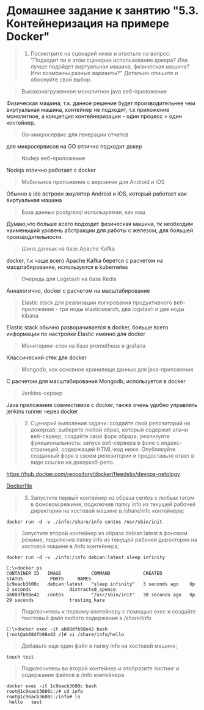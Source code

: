 # Домашнее задание к занятию "5.3. Контейнеризация на примере Docker"

> 1. Посмотрите на сценарий ниже и ответьте на вопрос: "Подходит ли в этом сценарии использование докера? Или лучше подойдет виртуальная машина, физическая машина? Или возможны разные варианты?"
Детально опишите и обоснуйте свой выбор.

> Высоконагруженное монолитное java веб-приложение

Физическая машина, т.к. данное решение будет производительнее чем виртуальная машина, контейнер не подходит, т.к приложение монолитное, а концепция контейнеризации - один процесс = один контейнер.

> Go-микросервис для генерации отчетов

для микросервисов на GO отлично подходит докер

> Nodejs веб-приложение

Nodejs отлично работает с docker

> Мобильное приложение c версиями для Android и iOS

Обычно в ide встроен эмулятор Android и iOS, который работает как виртуальная машина

> База данных postgresql используемая, как кэш

Думаю,что больше всего подходит физическая машина, тк необходим наименьший уровень абстракции для работы с железом, для большей производительности.


> Шина данных на базе Apache Kafka

docker, т.к чаще всего Apache Kafka берется с расчетом на масштабирование, используется в kubernetes

> Очередь для Logstash на базе Redis

Анналогично, docker с расчетом на масштабирование

> Elastic stack для реализации логирования продуктивного веб-приложения - три ноды elasticsearch, два logstash и две ноды kibana

Elastic stack обычно разворачивается в docker, больше всего информации по настройке Elastic именно для docker

> Мониторинг-стек на базе prometheus и grafana

Классический стек для docker

> Mongodb, как основное хранилище данных для java-приложения

С расчетом для масштабирования Mongodb, используется в docker

> Jenkins-сервер

Java приложение совместимое с docker, также очень удобно управлять jenkins runner через docker

> 2. Сценарий выполения задачи:
создайте свой репозиторий на докерхаб;
выберете любой образ, который содержит апачи веб-сервер;
создайте свой форк образа;
реализуйте функциональность: запуск веб-сервера в фоне с индекс-страницей, содержащей HTML-код ниже: 
Опубликуйте созданный форк в своем репозитории и предоставьте ответ в виде ссылки на докерхаб-репо.

https://hub.docker.com/repository/docker/fleedstix/devops-netology

[Dockerfile](./Dockerfile)

> 3. Запустите первый контейнер из образа centos c любым тэгом в фоновом режиме, подключив папку info из текущей рабочей директории на хостовой машине в /share/info контейнера;

```docker
docker run -d -v ./info:/share/info centos /usr/sbin/init
```
> Запустите второй контейнер из образа debian:latest в фоновом режиме, подключив папку info из текущей рабочей директории на хостовой машине в /info контейнера;
```
docker run -d -v ./info:/info debian:latest sleep infinity
```
```
C:\>docker ps
CONTAINER ID   IMAGE           COMMAND            CREATED          STATUS          PORTS     NAMES
1c9eacb3600c   debian:latest   "sleep infinity"   3 seconds ago    Up 2 seconds              distracted_spence
ab08dfb98e42   centos          "/usr/sbin/init"   30 seconds ago   Up 29 seconds             trusting_kare
```
> Подключитесь к первому контейнеру с помощью exec и создайте текстовый файл любого содержания в /share/info

```
C:\>docker exec -it ab08dfb98e42 bash
[root@ab08dfb98e42 /]# vi /share/info/hello
```

> Добавьте еще один файл в папку info на хостовой машине;

```
touch test
```

> Подключитесь во второй контейнер и отобразите листинг и содержание файлов в /info контейнера.

```
docker exec -it 1c9eacb3600c bash
root@1c9eacb3600c:/# cd info
root@1c9eacb3600c:/info# ls
 hello   test

 ```
